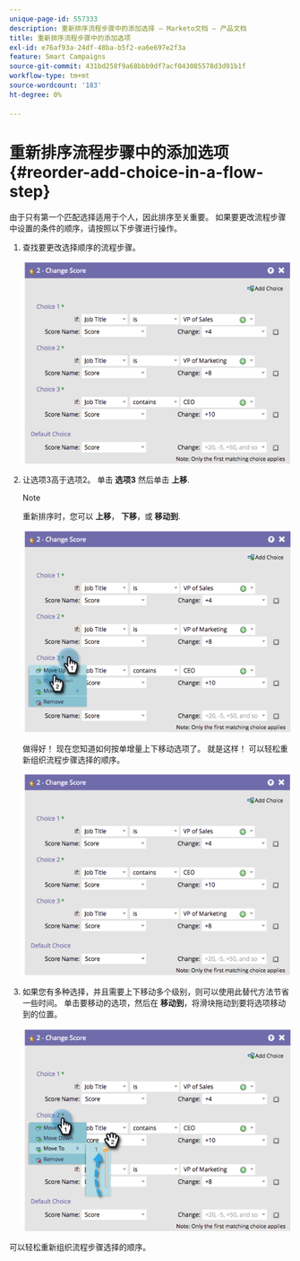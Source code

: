 ```yaml
---
unique-page-id: 557333
description: 重新排序流程步骤中的添加选择 — Marketo文档 — 产品文档
title: 重新排序流程步骤中的添加选项
exl-id: e76af93a-24df-48ba-b5f2-ea6e697e2f3a
feature: Smart Campaigns
source-git-commit: 431bd258f9a68bbb9df7acf043085578d3d91b1f
workflow-type: tm+mt
source-wordcount: '183'
ht-degree: 0%

---
```


# 重新排序流程步骤中的添加选项 {#reorder-add-choice-in-a-flow-step}

由于只有第一个匹配选择适用于个人，因此排序至关重要。 如果要更改流程步骤中设置的条件的顺序，请按照以下步骤进行操作。

1. 查找要更改选择顺序的流程步骤。

   ![](assets/one.png)

1. 让选项3高于选项2。 单击 **选项3** 然后单击 **上移**.

   >[!NOTE]
   >
   >重新排序时，您可以 **上移**， **下移**，或 **移动到**.

   ![](assets/two.png)

   做得好！ 现在您知道如何按单增量上下移动选项了。 就是这样！ 可以轻松重新组织流程步骤选择的顺序。

   ![](assets/three.png)

1. 如果您有多种选择，并且需要上下移动多个级别，则可以使用此替代方法节省一些时间。 单击要移动的选项，然后在 **移动到**，将滑块拖动到要将选项移动到的位置。

   ![](assets/four.png)

可以轻松重新组织流程步骤选择的顺序。
